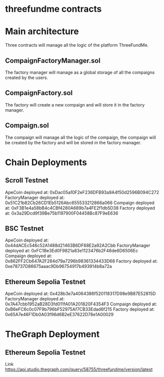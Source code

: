# threefundme contracts



# Main architecture

Three contracts will manage all the logic of the platform ThreeFundMe.


## CompaignFactoryManager.sol


The factory manager will manage as a global storage of all the compaigns created by the users.

## CompaignFactory.sol

The factory will create a new compaign and will store it in the factory manager.


## Compaign.sol

The compaign will manage all the logic of the compaign, the compaign will be created by the factory and will be stored in the factory manager.



# Chain Deployments


## Scroll Testnet

ApeCoin deployed at:  0xDac05a10F2eF236DFB93a9A4f50d2596B094C272
FactoryManager deployed at:  0x51C21b82Cb26CD1Eb5126Abc655533212866a066
Compaign deployed at:  0xF3B1e4a58bB4c4CBf4280A689b7a4FE2f1db5D38
Factory deployed at:  0x3a29Dcd9f39Be75b1197900F04458Bc87F9eE636

## BSC Testnet
ApeCoin deployed at:  0x44dACEc546c52A1488d21463B6DF68E2a92A2Cbb
FactoryManager deployed at:  0xFC1Be3Ed0F9821a83e1123476b2F48de6D6506Ec
Compaign deployed at:  0x862FF2Cb647A2F284d79a7296b98361334433D68
Factory deployed at:  0xe78737D86675aaac9Db96754917b493914b8a72a


## Ethereum Sepolia Testnet

ApeCoin deployed at:  0x428b3e7a4064386f520118317D98e9B87E52815D
FactoryManager deployed at:  0x7A47cbb1952aB28D3fd011fA01A201820F4354F3
Compaign deployed at:  0xB6eFC6c0c07F9b796bF52975Af7CB33Edad6f215
Factory deployed at:  0x65A7e46F1Db0A03f96d6B2eE37622D78e1A00029

# TheGraph Deployment

## Ethereum Sepolia Testnet

Link https://api.studio.thegraph.com/query/58755/threefundme/version/latest
